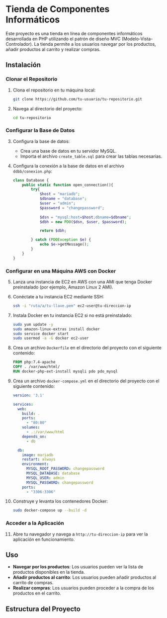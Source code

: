 # Tienda de Componentes Informáticos

Este proyecto es una tienda en línea de componentes informáticos desarrollada en PHP utilizando el patrón de diseño MVC (Modelo-Vista-Controlador). La tienda permite a los usuarios navegar por los productos, añadir productos al carrito y realizar compras.

## Instalación

### Clonar el Repositorio

1. Clona el repositorio en tu máquina local:
    ```sh
    git clone https://github.com/tu-usuario/tu-repositorio.git
    ```

2. Navega al directorio del proyecto:
    ```sh
    cd tu-repositorio
    ```

### Configurar la Base de Datos

3. Configura la base de datos:
    - Crea una base de datos en tu servidor MySQL.
    - Importa el archivo `create_table.sql` para crear las tablas necesarias.

4. Configura la conexión a la base de datos en el archivo `ddbb/conexion.php`:
    ```php
    class Database {
        public static function open_connection(){
            try{
                $host = "mariadb";
                $dbname = "database";
                $user = "admin";
                $password = "changepassword";
            
                $dsn = "mysql:host=$host;dbname=$dbname";
                $dbh = new PDO($dsn, $user, $password);

                return $dbh;

            } catch (PDOException $e) {
                echo $e->getMessage();
            }  
        }
    }
    ```

### Configurar en una Máquina AWS con Docker

5. Lanza una instancia de EC2 en AWS con una AMI que tenga Docker preinstalado (por ejemplo, Amazon Linux 2 AMI).

6. Conéctate a tu instancia EC2 mediante SSH:
    ```sh
    ssh -i "ruta/a/tu-llave.pem" ec2-user@tu-direccion-ip
    ```

7. Instala Docker en tu instancia EC2 si no está preinstalado:
    ```sh
    sudo yum update -y
    sudo amazon-linux-extras install docker
    sudo service docker start
    sudo usermod -a -G docker ec2-user
    ```

8. Crea un archivo `Dockerfile` en el directorio del proyecto con el siguiente contenido:
    ```dockerfile
    FROM php:7.4-apache
    COPY . /var/www/html/
    RUN docker-php-ext-install mysqli pdo pdo_mysql
    ```

9. Crea un archivo `docker-compose.yml` en el directorio del proyecto con el siguiente contenido:
    ```yaml
    version: '3.1'

    services:
      web:
        build: .
        ports:
          - "80:80"
        volumes:
          - .:/var/www/html
        depends_on:
          - db

      db:
        image: mariadb
        restart: always
        environment:
          MYSQL_ROOT_PASSWORD: changepassword
          MYSQL_DATABASE: database
          MYSQL_USER: admin
          MYSQL_PASSWORD: changepassword
        ports:
          - "3306:3306"
    ```

10. Construye y levanta los contenedores Docker:
    ```sh
    sudo docker-compose up --build -d
    ```

### Acceder a la Aplicación

11. Abre tu navegador y navega a `http://tu-direccion-ip` para ver la aplicación en funcionamiento.

## Uso

- **Navegar por los productos**: Los usuarios pueden ver la lista de productos disponibles en la tienda.
- **Añadir productos al carrito**: Los usuarios pueden añadir productos al carrito de compras.
- **Realizar compras**: Los usuarios pueden proceder a la compra de los productos en el carrito.

## Estructura del Proyecto
